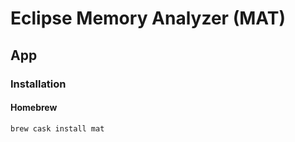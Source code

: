 # Eclipse Memory Analyzer (MAT)

## App

### Installation

#### Homebrew

```sh
brew cask install mat
```
